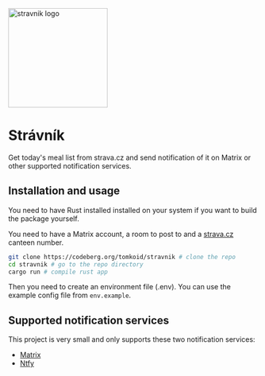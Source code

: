 <img src="https://codeberg.org/tomkoid/stravnik/media/branch/main/assets/stravnik.jpg" alt="stravnik logo" width="200"/>

# Strávník

Get today's meal list from strava.cz and send notification of it on Matrix or other supported notification services.

## Installation and usage 

You need to have Rust installed installed on your system if you want to build the package yourself.

You need to have a Matrix account, a room to post to and a [strava.cz](https://strava.cz) canteen number.

```bash
git clone https://codeberg.org/tomkoid/stravnik # clone the repo
cd stravnik # go to the repo directory
cargo run # compile rust app 
```

Then you need to create an environment file (.env). You can use the example config file from `env.example`.

## Supported notification services

This project is very small and only supports these two notification services:

- [Matrix](https://matrix.org/)
- [Ntfy](https://ntfy.sh/)
